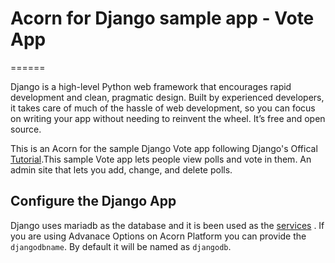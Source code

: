 # Acorn for Django sample app - Vote App
======

Django is a high-level Python web framework that encourages rapid development and clean, pragmatic design. Built by experienced developers, it takes care of much of the hassle of web development, so you can focus on writing your app without needing to reinvent the wheel. It’s free and open source.

This is an Acorn for the sample Django Vote app following Django's Offical [Tutorial](https://docs.djangoproject.com/en/4.2/intro/tutorial01/).This sample Vote app lets people view polls and vote in them. An admin site that lets you add, change, and delete polls.

## Configure the Django App

Django uses mariadb as the database and it is been used as the [services](https://docs.acorn.io/reference/acornfile#services-consuming) . If you are using Advanace Options on Acorn Platform you can provide the `djangodbname`. By default it will be named as `djangodb`.
